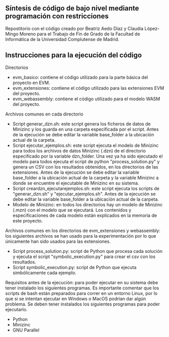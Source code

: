 Síntesis de código de bajo nivel mediante programación con restricciones
------------------------------------------------------------------------

Repostitorio con el código creado por Beatriz Aedo Díaz y Claudia López-Mingo Moreno para el Trabajo de Fin de Grado de la Facultad de Informática de la Universidad Complutense de Madrid.

Instrucciones para la ejecución del código
------------------------------------------

Directorios
- evm_basico: contiene el código utilizado para la parte básica del proyecto en EVM.
- evm_extensiones: contiene el código utilizado para las extensiones EVM del proyecto.
- evm_webassembly: contiene el código utilizado para el modelo WASM del proyecto.

Archivos comunes en cada directorio
- Script generar_dzn.sh: este script genera los ficheros de datos de Minizinc y los guarda en una carpeta especificada por el script. Antes de la ejecución se debe editar la variable base_folder a la ubicación actual de la carpeta.
- Script ejecutar_ejemplos.sh: este script ejecuta el modelo de Minizinc para todos los archivos de datos Minizinc (.dzn) de el directorio especificado por la variable dzn_folder. Una vez ya ha sido ejecutado el modelo para todos ejecuta el script de python "process_solution.py" y genera un CSV con los resultados obtenidos, en los directorios de las extensiones. Antes de la ejecución se debe editar la variable base_folder a la ubicación actual de la carpeta y la variable Minizinc a donde se encuentre el ejecutable de Minizinc en su sistema.
- Script creardzn_ejecutarejemplos.sh: este script ejecuta los scripts de "generar_dzn.sh" y "ejecutar_ejemplos.sh". Antes de la ejecución se debe editar la variable base_folder a la ubicación actual de la carpeta.
- Modelo de Minizinc: en todos los directorios hay un modelo de Minizinc (.mzn) con el modelo que se ejecutará. Los contenidos y especificaciones de cada modelo están explicados en la memoria de este proyecto.

Archivos comunes en los directorios de evm_extensiones y webassembly: los siguientes archivos se han usado para la experimentación por lo que únicamente han sido usados para las extensiones.
- Script process_solution.py: script de Python que procesa cada solución y ejecuta el script "symbolic_execution.py" para crear el csv con los resultados.
- Script symbolic_execution.py: script de Python que ejecuta simbólicamente cada ejemplo.

Requisitos antes de la ejecución: para poder ejecutar en su sistema debe tener instalado los siguientes programas. Es importante comentar que los scripts de bash están preparados para correr en un entorno Linux, por lo que si se intentan ejecutar en Windows o MacOS podrían dar algún problema. Se deben tener instalados los siguientes programas para poder ejecutarlo.
- Python
- Minizinc
- GNU Parallel
